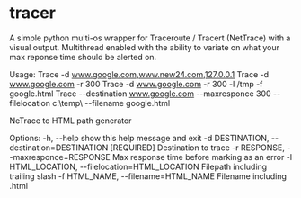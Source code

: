 # tracer

A simple python multi-os wrapper for Traceroute / Tracert (NetTrace) with a visual output.
Multithread enabled with the ability to variate on what your max reponse time should be alerted on.




Usage:
        Trace -d www.google.com,www.new24.com,127.0.0.1
        Trace -d www.google.com -r 300
        Trace -d www.google.com -r 300 -l /tmp -f google.html
        Trace --destination www.google.com --maxresponce 300 --filelocation c:\temp\ --filename google.html


NeTrace to HTML path generator

Options:
  -h, --help            show this help message and exit
  -d DESTINATION, --destination=DESTINATION 
				       [REQUIRED] Destination to trace 
  -r RESPONSE, --maxresponce=RESPONSE
                        Max response time before marking as an error
  -l HTML_LOCATION, --filelocation=HTML_LOCATION
                        Filepath including trailing slash
  -f HTML_NAME, --filename=HTML_NAME
                        Filename including .html